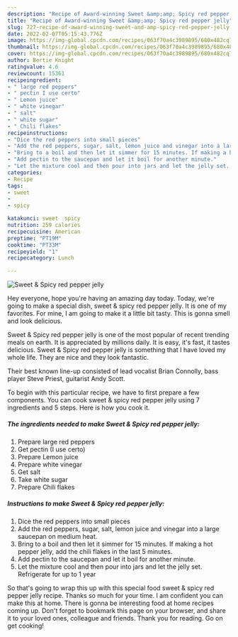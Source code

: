 ```yaml
---
description: "Recipe of Award-winning Sweet &amp;amp; Spicy red pepper jelly"
title: "Recipe of Award-winning Sweet &amp;amp; Spicy red pepper jelly"
slug: 727-recipe-of-award-winning-sweet-and-amp-spicy-red-pepper-jelly
date: 2022-02-07T05:15:43.776Z
image: https://img-global.cpcdn.com/recipes/063f70a4c3989895/680x482cq70/sweet-spicy-red-pepper-jelly-recipe-main-photo.jpg
thumbnail: https://img-global.cpcdn.com/recipes/063f70a4c3989895/680x482cq70/sweet-spicy-red-pepper-jelly-recipe-main-photo.jpg
cover: https://img-global.cpcdn.com/recipes/063f70a4c3989895/680x482cq70/sweet-spicy-red-pepper-jelly-recipe-main-photo.jpg
author: Bertie Knight
ratingvalue: 4.6
reviewcount: 15361
recipeingredient:
- " large red peppers"
- " pectin I use certo"
- " Lemon juice"
- " white vinegar"
- " salt"
- " white sugar"
- " Chili flakes"
recipeinstructions:
- "Dice the red peppers into small pieces"
- "Add the red peppers, sugar, salt, lemon juice and vinegar into a large saucepan on medium heat."
- "Bring to a boil and then let it simmer for 15 minutes. If making a hot pepper jelly, add the chili flakes in the last 5 minutes."
- "Add pectin to the saucepan and let it boil for another minute."
- "Let the mixture cool and then pour into jars and let the jelly set. Refrigerate for up to 1 year"
categories:
- Recipe
tags:
- sweet
- 
- spicy

katakunci: sweet  spicy 
nutrition: 259 calories
recipecuisine: American
preptime: "PT19M"
cooktime: "PT33M"
recipeyield: "1"
recipecategory: Lunch

---
```



![Sweet &amp; Spicy red pepper jelly](https://img-global.cpcdn.com/recipes/063f70a4c3989895/680x482cq70/sweet-spicy-red-pepper-jelly-recipe-main-photo.jpg)

Hey everyone, hope you're having an amazing day today. Today, we're going to make a special dish, sweet &amp; spicy red pepper jelly. It is one of my favorites. For mine, I am going to make it a little bit tasty. This is gonna smell and look delicious.

Sweet &amp; Spicy red pepper jelly is one of the most popular of recent trending meals on earth. It is appreciated by millions daily. It is easy, it's fast, it tastes delicious. Sweet &amp; Spicy red pepper jelly is something that I have loved my whole life. They are nice and they look fantastic.

Their best known line-up consisted of lead vocalist Brian Connolly, bass player Steve Priest, guitarist Andy Scott.


To begin with this particular recipe, we have to first prepare a few components. You can cook sweet &amp; spicy red pepper jelly using 7 ingredients and 5 steps. Here is how you cook it.

<!--inarticleads1-->

##### The ingredients needed to make Sweet &amp; Spicy red pepper jelly:

1. Prepare  large red peppers
1. Get  pectin (I use certo)
1. Prepare  Lemon juice
1. Prepare  white vinegar
1. Get  salt
1. Take  white sugar
1. Prepare  Chili flakes




<!--inarticleads2-->

##### Instructions to make Sweet &amp; Spicy red pepper jelly:

1. Dice the red peppers into small pieces
1. Add the red peppers, sugar, salt, lemon juice and vinegar into a large saucepan on medium heat.
1. Bring to a boil and then let it simmer for 15 minutes. If making a hot pepper jelly, add the chili flakes in the last 5 minutes.
1. Add pectin to the saucepan and let it boil for another minute.
1. Let the mixture cool and then pour into jars and let the jelly set. Refrigerate for up to 1 year




So that's going to wrap this up with this special food sweet &amp; spicy red pepper jelly recipe. Thanks so much for your time. I am confident you can make this at home. There is gonna be interesting food at home recipes coming up. Don't forget to bookmark this page on your browser, and share it to your loved ones, colleague and friends. Thank you for reading. Go on get cooking!
